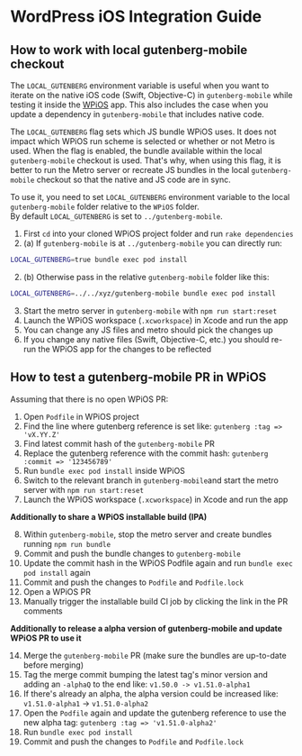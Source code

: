 # WordPress iOS Integration Guide

## How to work with local gutenberg-mobile checkout

The `LOCAL_GUTENBERG` environment variable is useful when you want to iterate on the native iOS code (Swift, Objective-C) in `gutenberg-mobile` while testing it inside the [WPiOS](https://github.com/wordpress-mobile/WordPress-iOS) app. This also includes the case when you update a dependency in `gutenberg-mobile` that includes native code.

The `LOCAL_GUTENBERG` flag sets which JS bundle WPiOS uses. It does not impact which WPiOS run scheme is selected or whether or not Metro is used. When the flag is enabled, the bundle available within the local `gutenberg-mobile` checkout is used. That's why, when using this flag, it is better to run the Metro server or recreate JS bundles in the local `gutenberg-mobile` checkout so that the native and JS code are in sync. 

To use it, you need to set `LOCAL_GUTENBERG` environment variable to the local `gutenberg-mobile` folder relative to the `WPiOS` folder.  
By default `LOCAL_GUTENBERG` is set to `../gutenberg-mobile`.

1. First `cd` into your cloned WPiOS project folder and run `rake dependencies`
2. (a) If `gutenberg-mobile` is at `../gutenberg-mobile` you can directly run:
```sh
LOCAL_GUTENBERG=true bundle exec pod install
```
2. (b) Otherwise pass in the relative `gutenberg-mobile` folder like this:
```sh
LOCAL_GUTENBERG=../../xyz/gutenberg-mobile bundle exec pod install
```

3. Start the metro server in `gutenberg-mobile` with `npm run start:reset`
4. Launch the WPiOS workspace (`.xcworkspace`) in Xcode and run the app
5. You can change any JS files and metro should pick the changes up
6. If you change any native files (Swift, Objective-C, etc.) you should re-run the WPiOS app for the changes to be reflected

## How to test a gutenberg-mobile PR in WPiOS

Assuming that there is no open WPiOS PR:

1. Open `Podfile` in WPiOS project
2. Find the line where gutenberg reference is set like: `gutenberg :tag => 'vX.YY.Z'`
3. Find latest commit hash of the `gutenberg-mobile` PR
4. Replace the gutenberg reference with the commit hash: `gutenberg :commit => '123456789'`
5. Run `bundle exec pod install` inside WPiOS
6. Switch to the relevant branch in `gutenberg-mobile`and start the metro server with `npm run start:reset`
7. Launch the WPiOS workspace (`.xcworkspace`) in Xcode and run the app

**Additionally to share a WPiOS installable build (IPA)**

8. Within `gutenberg-mobile`, stop the metro server and create bundles running `npm run bundle`
9. Commit and push the bundle changes to `gutenberg-mobile`
10. Update the commit hash in the WPiOS Podfile again and run `bundle exec pod install` again
11. Commit and push the changes to `Podfile` and `Podfile.lock`
12. Open a WPiOS PR
13. Manually trigger the installable build CI job by clicking the link in the PR comments

**Additionally to release a alpha version of gutenberg-mobile and update WPiOS PR to use it**

14. Merge the `gutenberg-mobile` PR (make sure the bundles are up-to-date before merging)
15. Tag the merge commit bumping the latest tag's minor version and adding an `-alphaQ` to the end like: `v1.50.0 -> v1.51.0-alpha1`
16. If there's already an alpha, the alpha version could be increased like: `v1.51.0-alpha1` -> `v1.51.0-alpha2`
17. Open the `Podfile` again and update the gutenberg reference to use the new alpha tag: `gutenberg :tag => 'v1.51.0-alpha2'`
18. Run `bundle exec pod install`
19. Commit and push the changes to `Podfile` and `Podfile.lock` 
